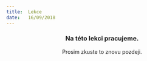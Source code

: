 ```yaml
---
title:  Lekce
date:   16/09/2018
---
```


### <center>Na této lekci pracujeme.</center>
<center>Prosim zkuste to znovu pozdeji.</center>
